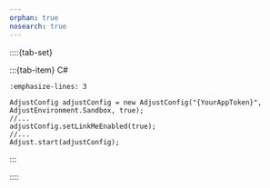 ```yaml
---
orphan: true
nosearch: true
---
```


::::{tab-set}

:::{tab-item} C#

```{code-block} cs
:emphasize-lines: 3

AdjustConfig adjustConfig = new AdjustConfig("{YourAppToken}", AdjustEnvironment.Sandbox, true);
//...
adjustConfig.setLinkMeEnabled(true);
//...
Adjust.start(adjustConfig);
```

:::

::::
